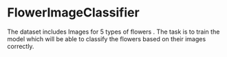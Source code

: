 # FlowerImageClassifier
The dataset includes Images for 5 types of flowers . The task is to train the model which will be able to classify the flowers based on their images correctly.
